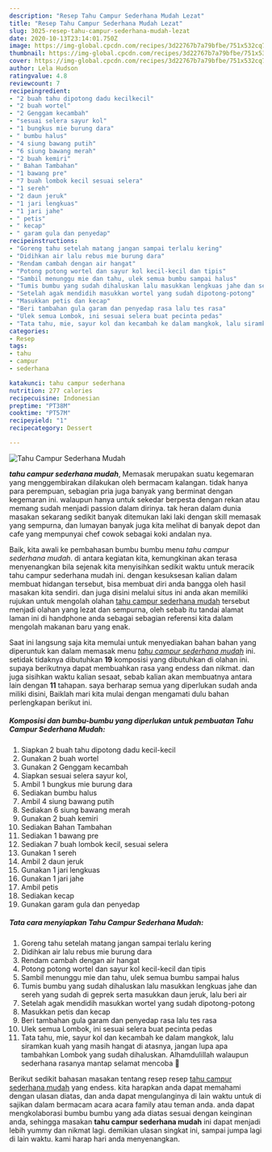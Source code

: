 ```yaml
---
description: "Resep Tahu Campur Sederhana Mudah Lezat"
title: "Resep Tahu Campur Sederhana Mudah Lezat"
slug: 3025-resep-tahu-campur-sederhana-mudah-lezat
date: 2020-10-13T23:14:01.750Z
image: https://img-global.cpcdn.com/recipes/3d22767b7a79bfbe/751x532cq70/tahu-campur-sederhana-mudah-foto-resep-utama.jpg
thumbnail: https://img-global.cpcdn.com/recipes/3d22767b7a79bfbe/751x532cq70/tahu-campur-sederhana-mudah-foto-resep-utama.jpg
cover: https://img-global.cpcdn.com/recipes/3d22767b7a79bfbe/751x532cq70/tahu-campur-sederhana-mudah-foto-resep-utama.jpg
author: Lela Hudson
ratingvalue: 4.8
reviewcount: 7
recipeingredient:
- "2 buah tahu dipotong dadu kecilkecil"
- "2 buah wortel"
- "2 Genggam kecambah"
- "sesuai selera sayur kol"
- "1 bungkus mie burung dara"
- " bumbu halus"
- "4 siung bawang putih"
- "6 siung bawang merah"
- "2 buah kemiri"
- " Bahan Tambahan"
- "1 bawang pre"
- "7 buah lombok kecil sesuai selera"
- "1 sereh"
- "2 daun jeruk"
- "1 jari lengkuas"
- "1 jari jahe"
- " petis"
- " kecap"
- " garam gula dan penyedap"
recipeinstructions:
- "Goreng tahu setelah matang jangan sampai terlalu kering"
- "Didihkan air lalu rebus mie burung dara"
- "Rendam cambah dengan air hangat"
- "Potong potong wortel dan sayur kol kecil-kecil dan tipis"
- "Sambil menunggu mie dan tahu, ulek semua bumbu sampai halus"
- "Tumis bumbu yang sudah dihaluskan lalu masukkan lengkuas jahe dan sereh yang sudah di geprek serta masukkan daun jeruk, lalu beri air"
- "Setelah agak mendidih masukkan wortel yang sudah dipotong-potong"
- "Masukkan petis dan kecap"
- "Beri tambahan gula garam dan penyedap rasa lalu tes rasa"
- "Ulek semua Lombok, ini sesuai selera buat pecinta pedas"
- "Tata tahu, mie, sayur kol dan kecambah ke dalam mangkok, lalu siramkan kuah yang masih hangat di atasnya, jangan lupa apa tambahkan Lombok yang sudah dihaluskan. Alhamdulillah walaupun sederhana rasanya mantap selamat mencoba 🤗"
categories:
- Resep
tags:
- tahu
- campur
- sederhana

katakunci: tahu campur sederhana 
nutrition: 277 calories
recipecuisine: Indonesian
preptime: "PT38M"
cooktime: "PT57M"
recipeyield: "1"
recipecategory: Dessert

---
```



![Tahu Campur Sederhana Mudah](https://img-global.cpcdn.com/recipes/3d22767b7a79bfbe/751x532cq70/tahu-campur-sederhana-mudah-foto-resep-utama.jpg)

<b><i>tahu campur sederhana mudah</i></b>, Memasak merupakan suatu kegemaran yang menggembirakan dilakukan oleh bermacam kalangan. tidak hanya para perempuan, sebagian pria juga banyak yang berminat dengan kegemaran ini. walaupun hanya untuk sekedar berpesta dengan rekan atau memang sudah menjadi passion dalam dirinya. tak heran dalam dunia masakan sekarang sedikit banyak ditemukan laki laki dengan skill memasak yang sempurna, dan lumayan banyak juga kita melihat di banyak depot dan cafe yang mempunyai chef cowok sebagai koki andalan nya.



Baik, kita awali ke pembahasan bumbu bumbu menu <i>tahu campur sederhana mudah</i>. di antara kegiatan kita, kemungkinan akan terasa menyenangkan bila sejenak kita menyisihkan sedikit waktu untuk meracik tahu campur sederhana mudah ini. dengan kesuksesan kalian dalam membuat hidangan tersebut, bisa membuat diri anda bangga oleh hasil masakan kita sendiri. dan juga disini melalui situs ini anda akan memiliki rujukan untuk mengolah olahan <u>tahu campur sederhana mudah</u> tersebut menjadi olahan yang lezat dan sempurna, oleh sebab itu tandai alamat laman ini di handphone anda sebagai sebagian referensi kita dalam mengolah makanan baru yang enak.


Saat ini langsung saja kita memulai untuk menyediakan bahan bahan yang diperuntuk kan dalam memasak menu <u><i>tahu campur sederhana mudah</i></u> ini. setidak tidaknya dibutuhkan <b>19</b> komposisi yang dibutuhkan di olahan ini. supaya berikutnya dapat membuahkan rasa yang endess dan nikmat. dan juga sisihkan waktu kalian sesaat, sebab kalian akan membuatnya antara lain dengan <b>11</b> tahapan. saya berharap semua yang diperlukan sudah anda miliki disini, Baiklah mari kita mulai dengan mengamati dulu bahan perlengkapan berikut ini.

<!--inarticleads1-->

##### Komposisi dan bumbu-bumbu yang diperlukan untuk pembuatan Tahu Campur Sederhana Mudah:

1. Siapkan 2 buah tahu dipotong dadu kecil-kecil
1. Gunakan 2 buah wortel
1. Gunakan 2 Genggam kecambah
1. Siapkan sesuai selera sayur kol,
1. Ambil 1 bungkus mie burung dara
1. Sediakan  bumbu halus
1. Ambil 4 siung bawang putih
1. Sediakan 6 siung bawang merah
1. Gunakan 2 buah kemiri
1. Sediakan  Bahan Tambahan
1. Sediakan 1 bawang pre
1. Sediakan 7 buah lombok kecil, sesuai selera
1. Gunakan 1 sereh
1. Ambil 2 daun jeruk
1. Gunakan 1 jari lengkuas
1. Gunakan 1 jari jahe
1. Ambil  petis
1. Sediakan  kecap
1. Gunakan  garam gula dan penyedap




<!--inarticleads2-->

##### Tata cara menyiapkan Tahu Campur Sederhana Mudah:

1. Goreng tahu setelah matang jangan sampai terlalu kering
1. Didihkan air lalu rebus mie burung dara
1. Rendam cambah dengan air hangat
1. Potong potong wortel dan sayur kol kecil-kecil dan tipis
1. Sambil menunggu mie dan tahu, ulek semua bumbu sampai halus
1. Tumis bumbu yang sudah dihaluskan lalu masukkan lengkuas jahe dan sereh yang sudah di geprek serta masukkan daun jeruk, lalu beri air
1. Setelah agak mendidih masukkan wortel yang sudah dipotong-potong
1. Masukkan petis dan kecap
1. Beri tambahan gula garam dan penyedap rasa lalu tes rasa
1. Ulek semua Lombok, ini sesuai selera buat pecinta pedas
1. Tata tahu, mie, sayur kol dan kecambah ke dalam mangkok, lalu siramkan kuah yang masih hangat di atasnya, jangan lupa apa tambahkan Lombok yang sudah dihaluskan. Alhamdulillah walaupun sederhana rasanya mantap selamat mencoba 🤗




Berikut sedikit bahasan masakan tentang resep resep <u>tahu campur sederhana mudah</u> yang endess. kita harapkan anda dapat memahami dengan ulasan diatas, dan anda dapat mengulanginya di lain waktu untuk di sajikan dalam bermacam acara acara family atau teman anda. anda dapat mengkolaborasi bumbu bumbu yang ada diatas sesuai dengan keinginan anda, sehingga masakan <b>tahu campur sederhana mudah</b> ini dapat menjadi lebih yummy dan nikmat lagi. demikian ulasan singkat ini, sampai jumpa lagi di lain waktu. kami harap hari anda menyenangkan.
